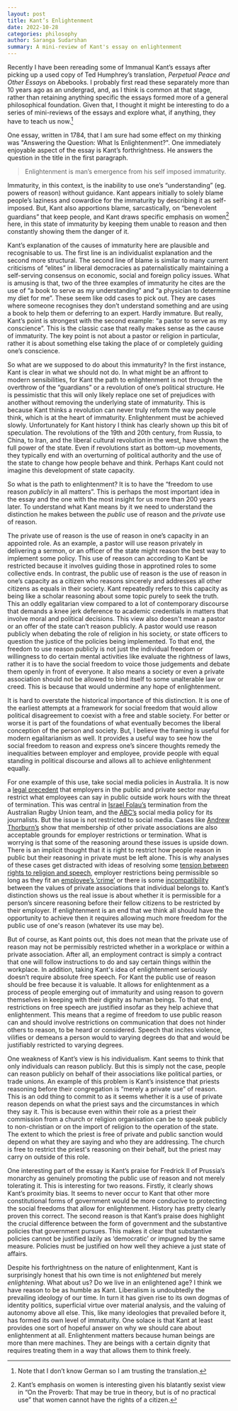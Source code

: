 ```yaml
---
layout: post
title: Kant’s Enlightenment
date: 2022-10-28
categories: philosophy
author: Saranga Sudarshan
summary: A mini-review of Kant's essay on enlightenment
---
```

Recently I have been rereading some of Immanual Kant’s essays after picking up a used copy of Ted Humphrey’s translation, *Perpetual Peace and Other Essays* on Abebooks. I probably first read these separately more than 10 years ago as an undergrad, and, as I think is common at that stage, rather than retaining anything specific the essays formed more of a general philosophical foundation. Given that, I thought it might be interesting to do a series of mini-reviews of the essays and explore what, if anything, they have to teach us now.[^1]

One essay, written in 1784, that I am sure had some effect on my thinking was "Answering the Question: What Is Enlightenment?". One immediately enjoyable aspect of the essay is Kant’s forthrightness. He answers the question in the title in the first paragraph. 

> Enlightenment is  man’s emergence from his self imposed immaturity.

Immaturity, in this context, is the inability to use one’s “understanding” (eg. powers of reason) without guidance. Kant appears initially to solely blame people’s laziness and cowardice for the immaturity by describing it as self-imposed. But, Kant also apportions blame, sarcastically, on “benevolent guardians” that keep people, and Kant draws specific emphasis on women[^2] here, in this state of immaturity by keeping them unable to reason and then constantly showing them the danger of it.

Kant’s explanation of the causes of immaturity here are plausible and recognisable to us. The first line is an individualist explanation and the second more structural. The second line of blame is similar to many current criticisms of “elites” in liberal democracies as paternalistically maintaining a self-serving consensus on economic, social and foreign policy issues. What is amusing is that, two of the three examples of immaturity he cites are the use of “a book to serve as my understanding” and “a physician to determine my diet for me”. These seem like odd cases to pick out. They are cases where someone recognises they don’t understand something and are using a book to help them or deferring to an expert. Hardly immature. But really, Kant’s point is strongest with the second example: “a pastor to serve as my conscience”. This is the classic case that really makes sense as the cause of immaturity. The key point is not about a pastor or religion in particular, rather it is about something else taking the place of or completely guiding one’s conscience.

So what are we supposed to do about this immaturity? In the first instance, Kant is clear in what we should not do. In what might be an affront to modern sensibilities, for Kant the path to enlightenment is not through the overthrow of the “guardians” or a revolution of one’s political structure. He is pessimistic that this will only likely replace one set of prejudices with another without removing the underlying state of immaturity. This is because Kant thinks a revolution can never truly reform the way people think, which is at the heart of immaturity. Enlightenment must be achieved slowly. Unfortunately for Kant history I think has clearly shown up this bit of speculation. The revolutions of the 19th and 20th century, from Russia, to China, to Iran, and the liberal cultural revolution in the west, have shown the full power of the state. Even if revolutions start as bottom-up movements, they typically end with an overturning of political authority and the use of the state to change how people behave and think. Perhaps Kant could not imagine this development of state capacity.

So what is the path to enlightenment? It is to have the “freedom to use reason *publicly* in all matters”. This is perhaps the most important idea in the essay and the one with the most insight for us more than 200 years later. To understand what Kant means by it we need to understand the distinction he makes between the *public* use of reason and the *private* use of reason. 

The private use of reason is the use of reason in one’s capacity in an appointed role. As an example, a pastor will use reason privately in delivering a sermon, or an officer of the state might reason the best way to implement some policy. This use of reason can according to Kant be restricted because it involves guiding those in approtined roles to some collective ends. In contrast, the public use of reason is the use of reason in one’s capacity as a citizen who reasons sincerely and addresses all other citizens as equals in their society. Kant repeatedly refers to this capacity as being like a scholar reasoning about some topic purely to seek the truth. This an oddly egalitarian view compared to a lot of contemporary discourse that demands a knee jerk deference to academic credentials in matters that involve moral and political decisions. This view also doesn't mean a pastor or an offer of the state can’t reason publicly. A pastor would use reason publicly when debating the role of religion in his society, or state officers to question the justice of the policies being implemented. To that end, the freedom to use reason publicly is not just the individual freedom or willingness to do certain mental activities like evaluate the rightness of laws, rather it is to have the social freedom to voice those judgements and debate them openly in front of everyone. It also means a society or even a private association should not be allowed to bind itself to some unalterable law or creed. This is because that would undermine any hope of enlightenment.

It is hard to overstate the historical importance of this distinction. It is one of the earliest attempts at a framework for social freedom that would allow political disagreement to coexist with a free and stable society.  For better or worse it is part of the foundations of what eventually becomes the liberal conception of the person and society. But, I believe the framing is useful for modern egalitarianism as well. It provides a useful way to see how the social freedom to reason and express one’s sincere thoughts remedy the inequalities between employer and employee, provide people with equal standing in political discourse and allows all to achieve enlightenment equally.

For one example of this use, take social media policies in Australia. It is now a [legal precedent](https://www.lawsociety.com.au/resources/resources/my-practice-area/legal-technology/guidelines-social-media) that employers in the public and private sector may restrict what employees can say in public outside work hours with the threat of termination. This was central in [Israel Folau’s](https://www.abc.net.au/news/2019-05-17/israel-folau-sacked-over-social-media-posts/11090938) termination from the Australian Rugby Union team, and the [ABC’s](https://www.smh.com.au/business/companies/scale-of-abc-social-media-disciplinary-action-revealed-20220319-p5a63p.html) social media policy for its journalists. But the issue is not restricted to social media. Cases like [Andrew Thorburn’s](https://www.theguardian.com/australia-news/2022/oct/07/legal-opinions-split-on-whether-andrew-thorburn-could-argue-discrimination-over-essendon-resignation) show that membership of other private associations are also acceptable grounds for employer restrictions or termination. What is worrying is that some of the reasoning around these issues is upside down. There is an implicit thought that it is right to restrict how people reason in public but their reasoning in private must be left alone. This is why analyses of these cases get distracted with ideas of resolving some [tension between rights to religion and speech](https://www.theguardian.com/sport/2019/jun/23/israel-folau-and-the-tension-at-the-heart-of-religious-freedom), employer restrictions being permissible so long as they fit an [employee’s ‘crime’](https://www.theguardian.com/sport/commentisfree/2019/jul/01/are-you-for-israel-folau-or-against-we-love-a-simple-answer-but-this-is-not-a-binary-case) or there is some [incompatibility](https://www.theguardian.com/commentisfree/2022/oct/05/andrew-thorburn-had-to-choose-between-essendon-and-his-church-their-values-cannot-be-reconciled) between the values of private associations that individual belongs to. Kant’s distinction shows us the real issue is about whether it is permissible for a person’s sincere reasoning before their fellow citizens to be restricted by their employer. If enlightenment is an end that we think all should have the opportunity to achieve then it requires allowing much more freedom for the public use of one's reason (whatever its use may be). 

But of course, as Kant points out, this does not mean that the private use of reason may not be permissibly restricted whether in a workplace or within a private association. After all, an employment contract is simply a contract that one will follow instructions to do and say certain things within the workplace. In addition, taking Kant's idea of enlightenment seriously doesn’t require absolute free speech. For Kant the public use of reason should be free because it is valuable. It allows for enlightenment as a process of people emerging out of immaturity and using reason to govern themselves in keeping with their dignity as human beings. To that end, restrictions on free speech are justified insofar as they help achieve that enlightenment. This means that a regime of freedom to use public reason can and should involve restrictions on communication that does not hinder others to reason, to be heard or considered. Speech that incites violence, vilifies or demeans a person would to varying degrees do that and would be justifiably restricted to varying degrees.

One weakness of Kant’s view is his individualism. Kant seems to think that only individuals can reason publicly. But this is simply not the case, people can reason publicly on behalf of their associations like political parties, or trade unions. An example of this problem is Kant’s insistence that priests reasoning before their congregation is “merely a private use” of reason. This is an odd thing to commit to as it seems whether it is a use of private reason depends on what the priest says and the circumstances in which they say it. This is because even within their role as a priest their commission from a church or religion organisation can be to speak publicly to non-christian or on the import of religion to the operation of the state. The extent to which the priest is free of private and public sanction would depend on what they are saying and who they are addressing. The church is free to restrict the priest's reasoning on their behalf, but the priest may carry on outside of this role.

One interesting part of the essay is Kant’s praise for Fredrick II of Prussia’s monarchy as  genuinely promoting the public use of reason and not merely tolerating it. This is interesting for two reasons. Firstly, it clearly shows Kant’s proximity bias. It seems to never occur to Kant that other more constitutional forms of government would be more conducive to protecting the social freedoms that allow for enlightenment. History has pretty clearly proven this correct. The second reason is that Kant’s praise does highlight the crucial difference between the form of government and the substantive policies that government pursues. This makes it clear that substantive policies cannot be justified lazily as ‘democratic’ or impugned by the same measure. Policies must be justified on how well they achieve a just state of affairs.

Despite his forthrightness on the nature of enlightenment, Kant is surprisingly honest that his own time is not *enlightened* but merely *enlightening*. What about us? Do we live in an enlightened age? I think we have reason to be as humble as Kant. Liberalism is undoubtedly the prevailing ideology of our time. In turn it has given rise to its own dogmas of identity politics, superficial virtue over material analysis, and the valuing of autonomy above all else. This, like many ideologies that prevailed before it, has formed its own level of immaturity. One solace is that Kant at least provides one sort of hopeful answer on why we should care about enlightenment at all. Enlightenment matters because human beings are more than mere machines. They are beings with a certain dignity that requires treating them in a way that allows them to think freely.

[^1]: Note that I don’t know German so I am trusting the translation.

[^2]: Kant’s emphasis on women is interesting given his blatantly sexist view in “On the Proverb: That may be true in theory, but is of no practical use” that women cannot have the rights of a citizen.